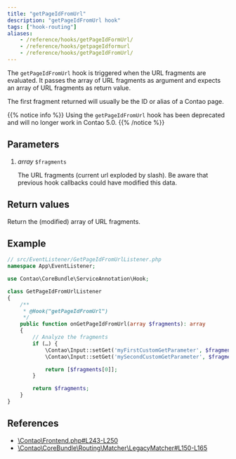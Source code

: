 ```yaml
---
title: "getPageIdFromUrl"
description: "getPageIdFromUrl hook"
tags: ["hook-routing"]
aliases:
    - /reference/hooks/getPageIdFormUrl/
    - /reference/hooks/getpageIdformurl
    - /reference/hooks/getPageIdFromUrl/
---
```



The `getPageIdFromUrl` hook is triggered when the URL fragments are evaluated.
It passes the array of URL fragments as argument and expects an array of URL
fragments as return value.

The first fragment returned will usually be the ID or alias of a Contao page.

{{% notice info %}}
Using the `getPageIdFromUrl` hook has been deprecated and will no longer work in Contao 5.0.
{{% /notice %}}


## Parameters

1. *array* `$fragments`

    The URL fragments (current url exploded by slash). Be aware that previous hook
    callbacks could have modified this data.


## Return values

Return the (modified) array of URL fragments.


## Example

```php
// src/EventListener/GetPageIdFromUrlListener.php
namespace App\EventListener;

use Contao\CoreBundle\ServiceAnnotation\Hook;

class GetPageIdFromUrlListener
{
    /**
     * @Hook("getPageIdFromUrl")
     */
    public function onGetPageIdFromUrl(array $fragments): array
    {
        // Analyze the fragments
        if (…) {
            \Contao\Input::setGet('myFirstCustomGetParameter', $fragments[1]);
            \Contao\Input::setGet('mySecondCustomGetParameter', $fragments[2]);

            return [$fragments[0]];
        }

        return $fragments;
    }
}
```


## References

* [\Contao\Frontend.php#L243-L250](https://github.com/contao/contao/blob/4.7.6/core-bundle/src/Resources/contao/classes/Frontend.php#L243-L250)
* [\Contao\CoreBundle\Routing\Matcher\LegacyMatcher#L150-L165](https://github.com/contao/contao/blob/4.7.6/core-bundle/src/Routing/Matcher/LegacyMatcher.php#L150-L165)
